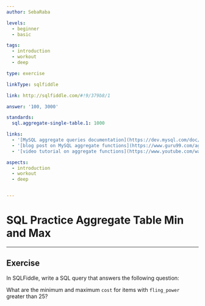 ```yaml
---
author: SebaRaba

levels:
  - beginner
  - basic

tags:
  - introduction
  - workout
  - deep

type: exercise

linkType: sqlfiddle

link: http://sqlfiddle.com/#!9/379b8/1

answer: '100, 3000'

standards:
  sql.aggregate-single-table.1: 1000

links:
  - '[MySQL aggregate queries documentation](https://dev.mysql.com/doc/refman/5.7/en/group-by-functions.html){documentation}'
  - '[blog post on MySQL aggregate functions](https://www.guru99.com/aggregate-functions.html){website}'
  - '[video tutorial on aggregate functions](https://www.youtube.com/watch?v=sgAvl7ry5jY){video}'

aspects:
  - introduction
  - workout
  - deep


---
```


# SQL Practice Aggregate Table Min and Max

---        
## Exercise

In SQLFiddle, write a SQL query that answers the following question:

What are the minimum and maximum `cost` for items with `fling_power` greater than 25?
 
 
